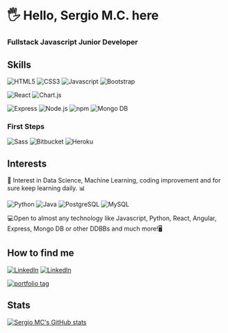 # 🖐 Hello, Sergio M.C. here
### Fullstack Javascript Junior Developer

## Skills

![HTML5](https://img.shields.io/badge/HTML5-E34F26?style=for-the-badge&logo=html5&logoColor=white&labelColor=101010)
![CSS3](https://img.shields.io/badge/CSS3-1572B6?style=for-the-badge&logo=css3&logoColor=white&labelColor=101010)
![Javascript](https://img.shields.io/badge/JavaScript-F7DF1E?style=for-the-badge&logo=javascript&logoColor=white&labelColor=101010)
![Bootstrap](https://img.shields.io/badge/Bootstrap-7952B3?style=for-the-badge&logo=bootstrap&logoColor=white&labelColor=101010)

![React](https://img.shields.io/badge/React-61DAFB?style=for-the-badge&logo=react&logoColor=white&labelColor=101010)
![Chart.js](https://img.shields.io/badge/Chart.js-FF6384?style=for-the-badge&logo=Chart.js&logoColor=white&labelColor=101010)

![Express](https://img.shields.io/badge/Express-000000?style=for-the-badge&logo=express&logoColor=white&labelColor=101010)
![Node.js](https://img.shields.io/badge/Node.JS-339933?style=for-the-badge&logo=node.js&logoColor=white&labelColor=101010)
![npm](https://img.shields.io/badge/npm-CB3837?style=for-the-badge&logo=npm&logoColor=white&labelColor=101010)
![Mongo DB](https://img.shields.io/badge/MongoDB-47A248?style=for-the-badge&logo=mongodb&logoColor=white&labelColor=101010)

### First Steps

![Sass](https://img.shields.io/badge/Sass-CC6699?style=for-the-badge&logo=sass&logoColor=white&labelColor=101010)
![Bitbucket](https://img.shields.io/badge/Bitbucket-0052CC?style=for-the-badge&logo=bitbucket&logoColor=white&labelColor=101010)
![Heroku](https://img.shields.io/badge/Heroku-430098?style=for-the-badge&logo=heroku&logoColor=white&labelColor=101010)


## Interests
📍 Interest in Data Science, Machine Learning, coding improvement and for sure keep learning daily. 📊

![Python](https://img.shields.io/badge/Language-Python-3776AB?logo=Python&style=flat?logoColor=flat)
![Java](https://img.shields.io/badge/Language-Java-007396?logo=Java&style=flat)
![PostgreSQL](https://img.shields.io/badge/DDBB-PostgreSQL-336791?logo=PostgreSQL&style=flat)
![MySQL](https://img.shields.io/badge/DDBB-MySQL-4479A1?logo=MySQL&style=flat)

💻Open to almost any technology like Javascript, Python, React, Angular, Express, Mongo DB or other DDBBs and much more!🖥

## How to find me

[![LinkedIn](https://img.shields.io/badge/LinkedIn-Sergio_MC_(SPANISH)-0077B5?style=for-the-badge&logo=linkedin&logoColor=white&labelColor=101010)](https://www.linkedin.com/in/sergio-martinez-cuesta)
[![LinkedIn](https://img.shields.io/badge/LinkedIn-Sergio_MC_(ENGLISH)-0077B5?style=for-the-badge&logo=linkedin&logoColor=white&labelColor=101010)](https://www.linkedin.com/in/sergio-martinez-cuesta/?locale=en_US)

<a href="https://ssergiomc.github.io/" target="_blank" ><img src="https://img.shields.io/badge/Portfolio-Sergio_M.C._(ENGLISH)-001db5?style=for-the-badge&logo=GitHub&logoColor=white&labelColor=181717" alt="portfolio tag"></a>

## Stats

[![Sergio MC's GitHub stats](https://github-readme-stats.vercel.app/api?username=Ssergiomc)](https://github.com/anuraghazra/github-readme-stats)

<!---
Ssergiomc/Ssergiomc is a ✨ special ✨ repository because its `README.md` (this file) appears on your GitHub profile.
You can click the Preview link to take a look at your changes.
--->
